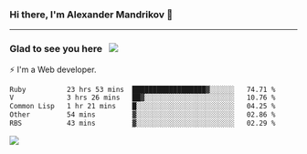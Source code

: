 ### Hi there, I'm Alexander Mandrikov 👋

- - -

### Glad to see you here &nbsp; ![](https://komarev.com/ghpvc/?username=nunsez&color=blue&label=visitors)

⚡ I'm a Web developer.

<!--✨ My GitHub <a href="https://nunsez.github.io/" target="_blank">resume link</a>-->

<!--
**nunsez/nunsez** is a ✨ _special_ ✨ repository because its `README.md` (this file) appears on your GitHub profile.

Here are some ideas to get you started:

- 🔭 I’m currently working on ...
- 🌱 I’m currently learning ...
- 👯 I’m looking to collaborate on ...
- 🤔 I’m looking for help with ...
- 💬 Ask me about ...
- 📫 How to reach me: ...
- 😄 Pronouns: ...
- ⚡ Fun fact: ...
-->


<!--START_SECTION:waka-->

```txt
Ruby          23 hrs 53 mins  ██████████████████▓░░░░░░   74.71 %
V             3 hrs 26 mins   ██▓░░░░░░░░░░░░░░░░░░░░░░   10.76 %
Common Lisp   1 hr 21 mins    █░░░░░░░░░░░░░░░░░░░░░░░░   04.25 %
Other         54 mins         ▓░░░░░░░░░░░░░░░░░░░░░░░░   02.86 %
RBS           43 mins         ▓░░░░░░░░░░░░░░░░░░░░░░░░   02.29 %
```

<!--END_SECTION:waka-->


<span>
<!-- <img height="160em" src="https://github-readme-stats-nunsez.vercel.app/api?username=nunsez&show_icons=true&count_private=true&hide_border=true&hide=issues" /> -->
<img src="https://github-readme-stats-nunsez.vercel.app/api/top-langs/?username=nunsez&layout=compact&hide_border=true" />
</span>


<!--
[![willianrod's wakatime stats](https://github-readme-stats.vercel.app/api/wakatime?username=nunsez&hide_border=true)](https://github.com/anuraghazra/github-readme-stats)
-->
